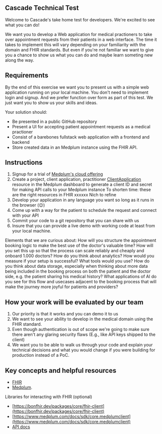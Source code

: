 ## Cascade Technical Test

Welcome to Cascade's take home test for developers. We're excited to see what you can do!

We want you to develop a Web application for medical practioners to take over appointment requests from their patients in a web interface. The time it takes to implement this will vary depending on your familiarity with the domain and FHIR standards. But even if you're not familiar we want to give you a chance to show us what you can do and maybe learn someting new along the way.

## Requirements

By the end of this exercise we want you to present us with a simple web application running on your local machine. You don't need to implement login and signup. And we prefer function over form as part of this test. We just want you to show us your skills and ideas.

Your solution should:

- Be presented in a public GitHub repository
- Present a UI for accepting patient appointment requests  as a medical practioner
- Consist of a barebones fullstack web application with a frontend and backend
- Store created data in an Medplum instance using the FHIR API.

## Instructions

1. Signup for a trial of [Medplum's cloud offering](https://app.medplum.com/)
2. Create a project, client application, practitioner [ClientApplication](https://www.medplum.com/docs/api/fhir/medplum/clientapplication) resource in the Medplum dashboard to generate a client ID and secret for making API calls to your Medplum instance
   To shorten time: these are the right resources in FHIR xxxxxx Nich to refine 
4. Develop your application in any language you want so long as it runs in the browser (😉)
5. Come up with a way for the patient to schedule the request and connect with your API
6. Commit your code to a git repository that you can share with us
4. Insure that you can provide a live demo with working code at least from your local machine.

Elements that we are curious about: 
How will you structure the appointment booking logic to make the best use of the doctor's valuable time? 
How will you set this up so that the process can scale reliably and cheaply and onboard 1.000 doctors? 
How do you think about analytics? How would you measure if your setup is successful? What tools would you use? 
How do you think about data storage, especially when thinking about more data being included in the booking process on both the patient and the doctor side, e.g. the patient sharing his medical history? 
What applications of AI do you see for this flow and usecases adjacent to the booking process that will make the journey more joyful for patients and providers?  

## How your work will be evaluated by our team

1. Our priority is that it works and you can demo it to us
2. We want to see your ability to develop in the medical domain using the FHIR standard.
3. Even though authentication is out of scope we're going to make sure there aren't any glaring security flaws (E.g., like API keys shipped to the client)
4. We want you to be able to walk us through your code and explain your technical decisions and what you would change if you were building for production instead of a PoC.

## Key concepts and helpful resources

- [FHIR](https://www.medplum.com/docs/fhir-basics)
- [Medplum](https://www.medplum.com/docs).

Libraries for interacting with FHIR (optional)

- [https://bonfhir.dev/packages/core/fhir-client](https://bonfhir.dev/packages/core/fhir-client)
- [https://www.medplum.com/docs/sdk/core.medplumclient](https://www.medplum.com/docs/sdk/core.medplumclient)
- [API docs](https://www.medplum.com/docs/api)

